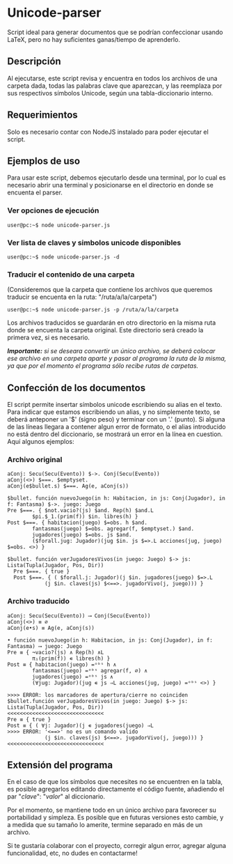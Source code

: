
# Unicode-parser
Script ideal para generar documentos que se podrían confeccionar usando LaTeX, pero no hay suficientes ganas/tiempo de aprenderlo.

## Descripción
Al ejecutarse, este script revisa y encuentra en todos los archivos de una carpeta dada, todas las palabras clave que aparezcan, y las reemplaza por sus respectivos símbolos Unicode, según una tabla-diccionario interno.

## Requerimientos
Solo es necesario contar con NodeJS instalado para poder ejecutar el script.

## Ejemplos de uso

Para usar este script, debemos ejecutarlo desde una terminal, por lo cual es necesario abrir una terminal y posicionarse en el directorio en donde se encuenta el parser.

### Ver opciones de ejecución

```user@pc:~$ node unicode-parser.js```

### Ver lista de claves y simbolos unicode disponibles

```user@pc:~$ node unicode-parser.js -d```

### Traducir el contenido de una carpeta
(Consideremos que la carpeta que contiene los archivos que queremos traducir se encuenta en la ruta: "/ruta/a/la/carpeta")

```user@pc:~$ node unicode-parser.js -p /ruta/a/la/carpeta```

Los archivos traducidos se guardarán en otro directorio en la misma ruta donde se encuenta la carpeta original. Este directorio será creado la primera vez, si es necesario.

***Importante:** si se deseara convertir un único archivo, se deberá colocar ese archivo en una carpeta aparte y pasar al programa la ruta de la misma, ya que por el momento el programa sólo recibe rutas de carpetas.*

## Confección de los documentos
El script permite insertar símbolos unicode escribiendo su alias en el texto. Para indicar que estamos escribiendo un alias, y no simplemente texto, se deberá anteponer un '$' (signo peso) y terminar con un '.' (punto). Si alguna de las líneas llegara a contener algun error de formato, o el alias introducido no está dentro del diccionario, se mostrará un error en la línea en cuestion. Aquí algunos ejemplos:

### Archivo original
```
aConj: Secu(Secu(Evento)) $->. Conj(Secu(Evento))
aConj(<>) $===. $emptyset.
aConj(e$bullet.s) $===. Ag(e, aConj(s))

$bullet. función nuevoJuego(in h: Habitacion, in js: Conj(Jugador), in f: Fantasma) $->. juego: Juego
Pre $===. { $not.vacio?(js) $and. Rep(h) $and.L
        $pi.$_1.(prim(f)) $in. libres(h) }
Post $===. { habitacion(juego) $=obs. h $and.
        fantasmas(juego) $=obs. agregar(f, $emptyset.) $and.
		jugadores(juego) $=obs. js $and.
        ($forall.jug: Jugador)(jug $in. js $=>.L acciones(jug, juego) $=obs. <>) }

$bullet. función verJugadoresVivos(in juego: Juego) $-> js: Lista(Tupla(Jugador, Pos, Dir))
  Pre $===. { true }
  Post $===. { ( $forall.j: Jugador)(j $in. jugadores(juego) $=>.L
            (j $in. claves(js) $<==>. jugadorVivo(j, juego))) }
```

### Archivo traducido
```
aConj: Secu(Secu(Evento)) ⟶ Conj(Secu(Evento))
aConj(<>) ≡ ∅
aConj(e•s) ≡ Ag(e, aConj(s))

• función nuevoJuego(in h: Habitacion, in js: Conj(Jugador), in f: Fantasma) ⟶ juego: Juego
Pre ≡ { ¬vacio?(js) ∧ Rep(h) ∧L
        π₁(prim(f)) ∊ libres(h) }
Post ≡ { habitacion(juego) =ᵒᵇˢ h ∧
        fantasmas(juego) =ᵒᵇˢ agregar(f, ∅) ∧
		jugadores(juego) =ᵒᵇˢ js ∧
        (∀jug: Jugador)(jug ∊ js ⇒L acciones(jug, juego) =ᵒᵇˢ <>) }

>>>> ERROR: los marcadores de apertura/cierre no coinciden
$bullet.función verJugadoresVivos(in juego: Juego) $-> js: Lista(Tupla(Jugador, Pos, Dir))
<<<<<<<<<<<<<<<<<<<<<<<<<<<<<<<
Pre ≡ { true }
Post ≡ { ( ∀j: Jugador)(j ∊ jugadores(juego) ⇒L
>>>> ERROR: '<==>' no es un comando valido
            (j $in. claves(js) $<==>. jugadorVivo(j, juego))) }
<<<<<<<<<<<<<<<<<<<<<<<<<<<<<<<

```

## Extensión del programa
En el caso de que los símbolos que necesites no se encuentren en la tabla, es posible agregarlos editando directamente el código fuente, añadiendo el par "*clave*": "*valor*" al diccionario.

Por el momento, se mantiene todo en un único archivo para favorecer su portabilidad y simpleza. Es posible que en futuras versiones esto cambie, y a medida que su tamaño lo amerite, termine separado en más de un archivo.

Si te gustaría colaborar con el proyecto, corregir algun error, agregar alguna funcionalidad, etc, no dudes en contactarme!
